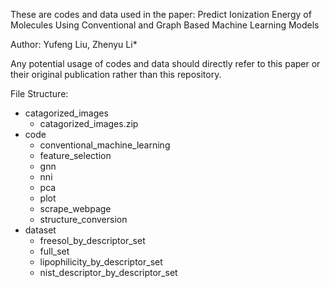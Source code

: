 These are codes and data used in the paper: Predict Ionization Energy of Molecules Using Conventional and Graph Based Machine Learning Models

Author: Yufeng Liu, Zhenyu Li*

Any potential usage of codes and data should directly refer to this paper or their original publication rather than this repository.

File Structure:
- catagorized_images
	- catagorized_images.zip
- code
	- conventional_machine_learning
	- feature_selection
	- gnn
	- nni
	- pca
	- plot
	- scrape_webpage
	- structure_conversion
- dataset 
	- freesol_by_descriptor_set
	- full_set
	- lipophilicity_by_descriptor_set
	- nist_descriptor_by_descriptor_set
